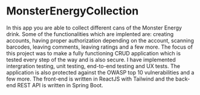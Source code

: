 # MonsterEnergyCollection
In this app you are able to collect different cans of the Monster Energy drink.
Some of the functionalities which are implented are: creating accounts, having proper authorization depending on the account, scanning barcodes, leaving comments, leaving ratings and a few more. The focus of this project was to make a fully functioning CRUD application which is tested every step of the way and is also secure. I have implemented intergration testing, unit testing, end-to-end testing and UX tests. The application is also protected against the OWASP top 10 vulnerabilities and a few more. 
The front-end is written in ReactJS with Tailwind and the back-end REST API is written in Spring Boot.

